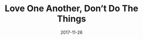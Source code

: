 ---
title: "Love One Another, Don’t Do The Things"
speaker: "Jimmy Kuo"
date: "2017-11-26"
sermonUrl: "//35.190.93.184/sermons/20171126_sunday_jimmy_kuo_love_one_another_don't_do_the_things.mp3"
---